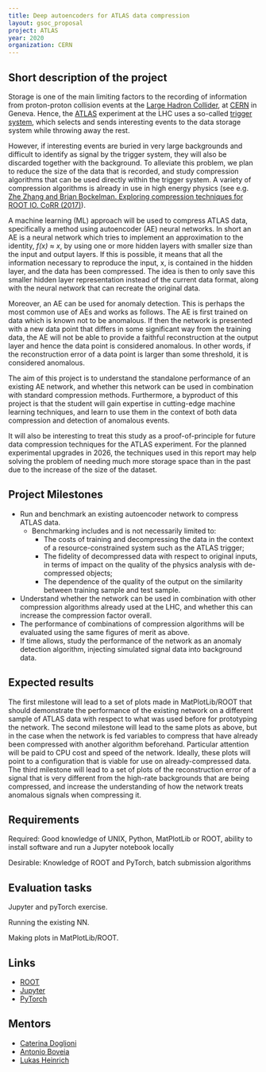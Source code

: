 ```yaml
---
title: Deep autoencoders for ATLAS data compression
layout: gsoc_proposal
project: ATLAS
year: 2020
organization: CERN
---
```


## Short description of the project 

Storage is one of the main limiting factors to the recording of information from proton-proton collision events at the [Large Hadron Collider](https://home.cern/science/accelerators/large-hadron-collider), at [CERN](https://home.cern) in Geneva. Hence, the [ATLAS](https://atlas.cern) experiment at the LHC uses a so-called [trigger system](https://atlas.cern/discover/detector/trigger-daq), which selects and sends interesting events to the data storage system while throwing away the rest. 

However, if interesting events are buried in very large backgrounds and difficult to identify as signal by the trigger system, they will also be discarded together with the background. To alleviate this problem, we plan to reduce the size of the data that is recorded, and study compression algorithms that can be used directly within the trigger system. A variety of compression algorithms is already in use in high energy physics (see e.g. [Zhe Zhang and Brian Bockelman. Exploring compression techniques for ROOT IO. CoRR (2017)](https://arxiv.org/abs/1704.06976)). 

A machine learning (ML) approach will be used to compress ATLAS data, specifically a method using autoencoder (AE) neural networks. In short an AE is a neural network which tries to implement an approximation to the identity, _f(x) ≈ x_, by using one or more hidden layers with smaller size than the input and output layers. If this is possible, it means that all the information necessary to reproduce the input, x, is contained in the hidden layer, and the data has been compressed. The idea is then to only save this smaller hidden layer representation instead of the current data format, along with the neural network that can recreate the original data. 

Moreover, an AE can be used for anomaly detection. This is perhaps the most common use of AEs and works as follows. The AE is first trained on data which is known not to be anomalous. If then the network is presented with a new data point that differs in some significant way from the training data, the AE will not be able to provide a faithful reconstruction at the output layer and hence the data point is considered anomalous. In other words, if the reconstruction error of a data point is larger than some threshold, it is considered anomalous. 

The aim of this project is to understand the standalone performance of an existing AE network, and whether this network can be used in combination with standard compression methods. Furthermore, a byproduct of this project is that the student will gain expertise in cutting-edge machine learning techniques, and learn to use them in the context of both data compression and detection of anomalous events. 

It will also be interesting to treat this study as a proof-of-principle for future data compression techniques for the ATLAS experiment. For the planned experimental upgrades in 2026, the techniques used in this report may help solving the problem of needing much more storage space than in the past due to the increase of the size of the dataset. 

## Project Milestones 

   * Run and benchmark an existing autoencoder network to compress ATLAS data.
      * Benchmarking includes and is not necessarily limited to:
         * The costs of training and decompressing the data in the context of a resource-constrained system such as the ATLAS trigger;
         * The fidelity of decompressed data with respect to original inputs, in terms of impact on the quality of the physics analysis with de-compressed objects; 
         * The dependence of the quality of the output on the similarity between training sample and test sample.
   * Understand whether the network can be used in combination with other compression algorithms already used at the LHC, and whether this can increase the compression factor overall.
   * The performance of combinations of compression algorithms will be evaluated using the same figures of merit as above. 
   * If time allows, study the performance of the network as an anomaly detection algorithm, injecting simulated signal data into background data. 

## Expected results

The first milestone will lead to a set of plots made in MatPlotLib/ROOT that should demonstrate the performance of the existing network on a different sample of ATLAS data with respect to what was used before for prototyping the network. 
The second milestone will lead to the same plots as above, but in the case when the network is fed variables to compress that have already been compressed with another algorithm beforehand. Particular attention will be paid to CPU cost and speed of the network.  Ideally, these plots will point to a configuration that is viable for use on already-compressed data. 
The third milestone will lead to a set of plots of the reconstruction error of a signal that is very different from the high-rate backgrounds that are being compressed, and increase the understanding of how the network treats anomalous signals when compressing it. 

## Requirements

Required: Good knowledge of UNIX, Python, MatPlotLib or ROOT, ability to install software and run a Jupyter notebook locally

Desirable: Knowledge of ROOT and PyTorch, batch submission algorithms

## Evaluation tasks

Jupyter and pyTorch exercise. 

Running the existing NN. 

Making plots in MatPlotLib/ROOT. 

## Links
  * [ROOT](https://root.cern/)
  * [Jupyter](http://jupyter.org)
  * [PyTorch](http://pytorch.org)

## Mentors
  * [Caterina Doglioni](mailto:caterina.doglioni@cern.ch)
  * [Antonio Boveia](mailto:antonio.boveia@cern.ch)
  * [Lukas Heinrich](mailto:lukas.heinrich@cern.ch)
